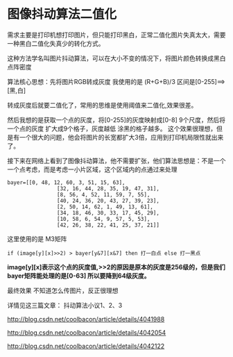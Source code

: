 # 图像抖动算法二值化
需求主要是打印机想打印图片，但只能打印黑白，正常二值化图片失真太大，需要一种黑白二值化失真少的转化方式。

这种方法学名叫图片抖动算法，可以在大小不变的情况下，将图片颜色转换成黑白点阵密度


算法核心思想：先将图片RGB转成灰度  我使用的是 (R+G+B)/3   区间是[0-255]==>[黑,白]

转成灰度后就要二值化了，常用的思维是使用阈值来二值化,效果很差。

然后我想的是获取一个点的灰度，将[0-255]的灰度映射成[0-8] 9个尺度，然后将一个点的灰度 扩大成9个格子，灰度越低 涂黑的格子越多。
这个效果很理想，但是有一个很大的问题，他会将图片的长宽都扩大3倍，应用到打印机局限性就出来了。

接下来在网络上看到了图像抖动算法，他不需要扩张，他们算法思想是：不是一个一个点考虑，而是考虑一小片区域，这个区域内的点通过来处理

```
bayer=[[0, 48, 12, 60, 3, 51, 15, 63], 
                [32, 16, 44, 28, 35, 19, 47, 31],
                [8, 56, 4, 52, 11, 59, 7, 55],
                [40, 24, 36, 20, 43, 27, 39, 23],
                [2, 50, 14, 62, 1, 49, 13, 61],
                [34, 18, 46, 30, 33, 17, 45, 29],
                [10, 58, 6, 54, 9, 57, 5, 53],
                [42, 26, 38, 22, 41, 25, 37, 21]]
```
这里使用的是 M3矩阵

```
if (image[y][x]>>2) > bayer[y&7][x&7] then 打一白点 else 打一黑点
```
     
 
 
**image[y][x]表示这个点的灰度值,>>2的原因是原本的灰度是256级的，但是我们bayer矩阵能处理的是[0-63] 所以要降到64级灰度。**         
                
最终效果 不知道怎么传图片，反正很理想

详情见这三篇文章：
抖动算法小议1、2、3

http://blog.csdn.net/coolbacon/article/details/4041988

http://blog.csdn.net/coolbacon/article/details/4042054

http://blog.csdn.net/coolbacon/article/details/4042122
